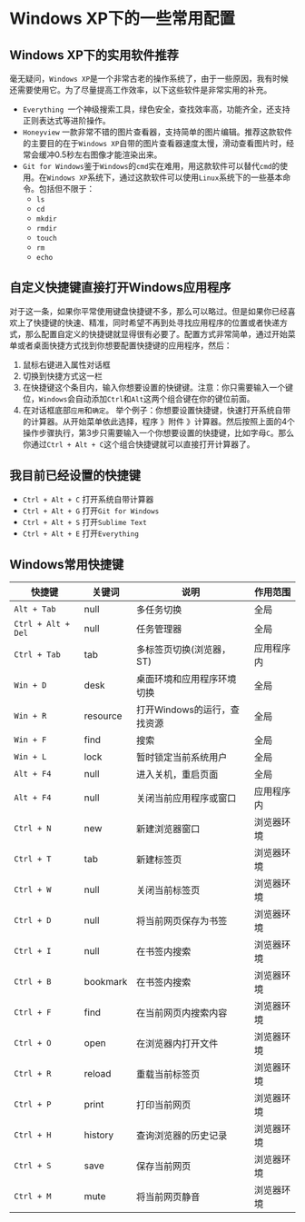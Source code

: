 # Windows XP下的一些常用配置
## Windows XP下的实用软件推荐
毫无疑问，`Windows XP`是一个非常古老的操作系统了，由于一些原因，我有时候还需要使用它。为了尽量提高工作效率，以下这些软件是非常实用的补充。
- `Everything `一个神级搜索工具，绿色安全，查找效率高，功能齐全，还支持正则表达式等进阶操作。
- `Honeyview` 一款非常不错的图片查看器，支持简单的图片编辑。推荐这款软件的主要目的在于`Windows XP`自带的图片查看器速度太慢，滑动查看图片时，经常会缓冲0.5秒左右图像才能渲染出来。
- `Git for Windows`鉴于`Windows`的`cmd`实在难用，用这款软件可以替代`cmd`的使用。在`Windows XP`系统下，通过这款软件可以使用`Linux`系统下的一些基本命令。包括但不限于：
    + `ls`
    + `cd`
    + `mkdir`
    + `rmdir`
    + `touch`
    + `rm`
    + `echo`
## 自定义快捷键直接打开Windows应用程序
对于这一条，如果你平常使用键盘快捷键不多，那么可以略过。但是如果你已经喜欢上了快捷键的快速、精准，同时希望不再到处寻找应用程序的位置或者快递方式，那么配置自定义的快捷键就显得很有必要了。配置方式非常简单，通过开始菜单或者桌面快捷方式找到你想要配置快捷键的应用程序，然后：
1. 鼠标右键进入属性对话框
2. 切换到快捷方式这一栏
3. 在快捷键这个条目内，输入你想要设置的快键键。注意：你只需要输入一个键位，`Windows`会自动添加`Ctrl`和`Alt`这两个组合键在你的键位前面。
4. 在对话框底部`应用`和`确定`。
举个例子：你想要设置快捷键，快速打开系统自带的计算器。从开始菜单依此选择，程序 》附件 》计算器。然后按照上面的4个操作步骤执行，第3步只需要输入一个你想要设置的快捷键，比如字母`C`。那么你通过`Ctrl + Alt + C`这个组合快捷键就可以直接打开计算器了。
## 我目前已经设置的快捷键
- `Ctrl + Alt + C`
打开系统自带计算器
- `Ctrl + Alt + G`
打开`Git for Windows`
- `Ctrl + Alt + S`
打开`Sublime Text`
- `Ctrl + Alt + E`
打开`Everything`
## Windows常用快捷键
快捷键              | 关键词   | 说明                          | 作用范围
--------------------|----------|-------------------------------|--------------
`Alt + Tab`         | null     | 多任务切换                    | 全局
`Ctrl + Alt + Del`  | null     | 任务管理器                    | 全局
`Ctrl + Tab`        | tab      | 多标签页切换(浏览器，ST)      | 应用程序内
`Win + D`           | desk     | 桌面环境和应用程序环境切换    | 全局
`Win + R`           | resource | 打开Windows的运行，查找资源   | 全局
`Win + F`           | find     | 搜索                          | 全局
`Win + L`           | lock     | 暂时锁定当前系统用户          | 全局
`Alt + F4`          | null     | 进入关机，重启页面            | 全局
`Alt + F4`          | null     | 关闭当前应用程序或窗口        | 应用程序内
`Ctrl + N`          | new      | 新建浏览器窗口                | 浏览器环境
`Ctrl + T`          | tab      | 新建标签页                    | 浏览器环境
`Ctrl + W`          | null     | 关闭当前标签页                | 浏览器环境
`Ctrl + D`          | null     | 将当前网页保存为书签          | 浏览器环境
`Ctrl + I`          | null     | 在书签内搜索                  | 浏览器环境
`Ctrl + B`          | bookmark | 在书签内搜索                  | 浏览器环境
`Ctrl + F`          | find     | 在当前网页内搜索内容          | 浏览器环境
`Ctrl + O`          | open     | 在浏览器内打开文件            | 浏览器环境
`Ctrl + R`          | reload   | 重载当前标签页                | 浏览器环境
`Ctrl + P`          | print    | 打印当前网页                  | 浏览器环境
`Ctrl + H`          | history  | 查询浏览器的历史记录          | 浏览器环境
`Ctrl + S`          | save     | 保存当前网页                  | 浏览器环境
`Ctrl + M`          | mute     | 将当前网页静音                | 浏览器环境